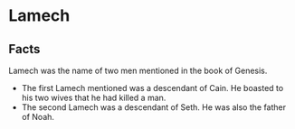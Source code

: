 # Lamech

## Facts

Lamech was the name of two men mentioned in the book of Genesis.

* The first Lamech mentioned was a descendant of Cain. He boasted to his two wives that he had killed a man.
* The second Lamech was a descendant of Seth. He was also the father of Noah.
